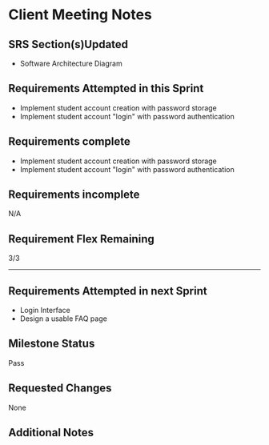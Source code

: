 # Client Meeting Notes

## SRS Section(s)Updated

- Software Architecture Diagram

## Requirements Attempted in this Sprint

- Implement student account creation with password storage
- Implement student account "login" with password authentication

## Requirements complete

- Implement student account creation with password storage
- Implement student account "login" with password authentication

## Requirements incomplete

N/A

## Requirement Flex Remaining

3/3

---

## Requirements Attempted in next Sprint

- Login Interface
- Design a usable FAQ page

## Milestone Status

Pass

## Requested Changes

None

## Additional Notes



